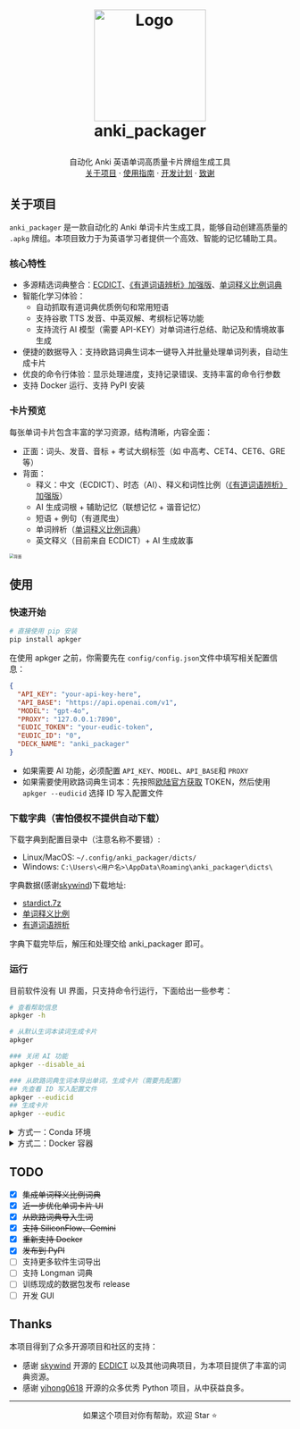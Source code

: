 <!-- LOGO -->
<h1>
<p align="center">
  <img src="./images/apkg.png" alt="Logo" width="200">
  <br>anki_packager
</h1>
  <p align="center">
    自动化 Anki 英语单词高质量卡片牌组生成工具
    <br />
    <a href="#关于项目">关于项目</a>
    ·
    <a href="#使用">使用指南</a>
    ·
    <a href="#todo">开发计划</a>
    ·
    <a href="#thanks">致谢</a>
  </p>
</p>

## 关于项目

`anki_packager` 是一款自动化的 Anki 单词卡片生成工具，能够自动创建高质量的 `.apkg` 牌组。本项目致力于为英语学习者提供一个高效、智能的记忆辅助工具。

### 核心特性

- 多源精选词典整合：[ECDICT](https://github.com/skywind3000/ECDICT)、[《有道词语辨析》加强版](https://skywind.me/blog/archives/2941)、[单词释义比例词典](https://skywind.me/blog/archives/2938)
- 智能化学习体验：
  - 自动抓取有道词典优质例句和常用短语
  - 支持谷歌 TTS 发音、中英双解、考纲标记等功能
  - 支持流行 AI 模型（需要 API-KEY）对单词进行总结、助记及和情境故事生成
- 便捷的数据导入：支持欧路词典生词本一键导入并批量处理单词列表，自动生成卡片
- 优良的命令行体验：显示处理进度，支持记录错误、支持丰富的命令行参数
- 支持 Docker 运行、支持 PyPI 安装

### 卡片预览

每张单词卡片包含丰富的学习资源，结构清晰，内容全面：

- 正面：词头、发音、音标 + 考试大纲标签（如 中高考、CET4、CET6、GRE 等）
- 背面：
  - 释义：中文（ECDICT）、时态（AI）、释义和词性比例（[《有道词语辨析》加强版](https://skywind.me/blog/archives/2941)）
  - AI 生成词根 + 辅助记忆（联想记忆 + 谐音记忆）
  - 短语 + 例句（有道爬虫）
  - 单词辨析（[单词释义比例词典](https://skywind.me/blog/archives/2938)）
  - 英文释义（目前来自 ECDICT）+ AI 生成故事

<img src="./images/卡片预览.png" alt="背面 " style="zoom:50%;" />

## 使用

### 快速开始

```bash
# 直接使用 pip 安装
pip install apkger
```

在使用 apkger 之前，你需要先在 `config/config.json`文件中填写相关配置信息：

```json
{
  "API_KEY": "your-api-key-here",
  "API_BASE": "https://api.openai.com/v1",
  "MODEL": "gpt-4o",
  "PROXY": "127.0.0.1:7890",
  "EUDIC_TOKEN": "your-eudic-token",
  "EUDIC_ID": "0",
  "DECK_NAME": "anki_packager"
}
```

- 如果需要 AI 功能，必须配置 `API_KEY`、`MODEL`、`API_BASE`和 `PROXY`
- 如果需要使用欧路词典生词本：先按照[欧陆官方获取](https://my.eudic.net/OpenAPI/Authorization) TOKEN，然后使用`apkger --eudicid` 选择 ID 写入配置文件

### 下载字典（害怕侵权不提供自动下载）

下载字典到配置目录中（注意名称不要错）:

- Linux/MacOS: `~/.config/anki_packager/dicts/`
- Windows: `C:\Users\<用户名>\AppData\Roaming\anki_packager\dicts\`

字典数据(感谢[skywind](https://github.com/skywind3000))下载地址:

- [stardict.7z](https://github.com/skywind3000/ECDICT/raw/refs/heads/master/stardict.7z)
- [单词释义比例](https://pan.baidu.com/s/1kUItx8j)
- [有道词语辨析](https://pan.baidu.com/s/1gff2tdp)

字典下载完毕后，解压和处理交给 anki_packager 即可。

### 运行

目前软件没有 UI 界面，只支持命令行运行，下面给出一些参考：

```bash
# 查看帮助信息
apkger -h

# 从默认生词本读词生成卡片
apkger

### 关闭 AI 功能
apkger --disable_ai

### 从欧路词典生词本导出单词，生成卡片（需要先配置)
## 先查看 ID 写入配置文件
apkger --eudicid
## 生成卡片
apkger --eudic
```

<details>
<summary>方式一：Conda 环境</summary>

```bash
# 创建并激活一个名为 apkg 的 Python 3.9 虚拟环境
conda create -n apkg python=3.9
conda activate apkg

# 安装项目依赖
pip install -r requirements.txt

# 查看帮助信息
python -m anki_packager -h

# 从欧路词典生词本导出单词，生成卡片（需要先配置)
python -m anki_packager --eudic

# 关闭 AI 功能
python -m anki_packager --disable_ai

# 从生词本读词生成卡片
python -m anki_packager
```

</details>

<details>
<summary>方式二：Docker 容器</summary>

如果你希望避免污染本地环境，可以使用 Docker 运行 anki_packager，可以配合 `Makefile` 使用：

```shell
# 构建 Docker 镜像 和 创建持久化卷
make build

# 第一次运行容器下载词典（需要一点时间）
make run

# 进入容器（注意！需要在主机先配置 config/config.json）
# 在容器中运行 anki_packager，生成的牌组会保存在当前目录中
make shell
```

</details>

## TODO

- [x] ~~集成单词释义比例词典~~
- [x] ~~近一步优化单词卡片 UI~~
- [x] ~~从欧路词典导入生词~~
- [x] ~~支持 SiliconFlow、Gemini~~
- [x] ~~重新支持 Docker~~
- [x] ~~发布到 PyPI~~
- [ ] 支持更多软件生词导出
- [ ] 支持 Longman 词典
- [ ] 训练现成的数据包发布 release
- [ ] 开发 GUI

## Thanks

本项目得到了众多开源项目和社区的支持：

- 感谢 [skywind](https://github.com/skywind3000) 开源的 [ECDICT](https://github.com/skywind3000/ECDICT) 以及其他词典项目，为本项目提供了丰富的词典资源。
- 感谢 [yihong0618](https://github.com/yihong0618) 开源的众多优秀 Python 项目，从中获益良多。

---

<p align="center">如果这个项目对你有帮助，欢迎 Star ⭐️</p>

